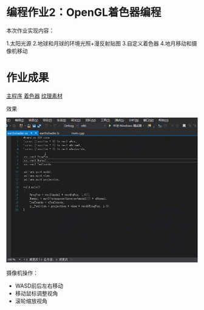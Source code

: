 # 编程作业2：OpenGL着色器编程

本次作业实现内容：

1.太阳光源
2.地球和月球的环境光照+漫反射贴图
3.自定义着色器
4.地月移动和摄像机移动

# 作业成果

[主程序](Project02/main.cpp)
[着色器](Project02/shaders)
[纹理素材](Project02/textures)

效果

![Homework2](Homework2.gif)

摄像机操作：

- WASD前后左右移动
- 移动鼠标调整视角
- 滚轮缩放视角